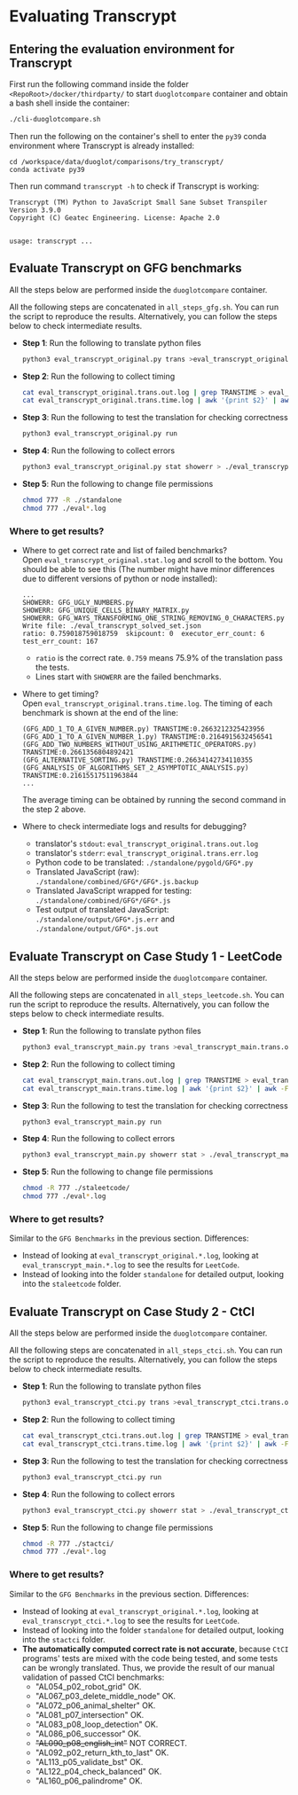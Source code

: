 # Evaluating Transcrypt

## Entering the evaluation environment for Transcrypt 

First run the following command inside the folder `<RepoRoot>/docker/thirdparty/` to start `duoglotcompare` container and obtain a bash shell inside the container:

```sh
./cli-duoglotcompare.sh
```

Then run the following on the container's shell to enter the `py39` conda environment where Transcrypt is already installed:

```
cd /workspace/data/duoglot/comparisons/try_transcrypt/
conda activate py39
```

Then run command `transcrypt -h` to check if Transcrypt is working:
```
Transcrypt (TM) Python to JavaScript Small Sane Subset Transpiler Version 3.9.0
Copyright (C) Geatec Engineering. License: Apache 2.0


usage: transcrypt ...
```

## Evaluate Transcrypt on GFG benchmarks

All the steps below are performed inside the `duoglotcompare` container.

All the following steps are concatenated in `all_steps_gfg.sh`. You can run the script to reproduce the results. Alternatively, you can follow the steps below to check intermediate results.

- **Step 1**: Run the following to translate python files
  ```sh
  python3 eval_transcrypt_original.py trans >eval_transcrypt_original.trans.out.log 2>eval_transcrypt_original.trans.err.log
  ```

- **Step 2**: Run the following to collect timing
  ```sh
  cat eval_transcrypt_original.trans.out.log | grep TRANSTIME > eval_transcrypt_original.trans.time.log
  cat eval_transcrypt_original.trans.time.log | awk '{print $2}' | awk -F: '{sum+=$2} END {print sum/NR}'
  ```

- **Step 3**: Run the following to test the translation for checking correctness
  ```sh
  python3 eval_transcrypt_original.py run
  ```

- **Step 4**: Run the following to collect errors
  ```sh
  python3 eval_transcrypt_original.py stat showerr > ./eval_transcrypt_original.stat.log
  ```

- **Step 5**: Run the following to change file permissions
  ```sh
  chmod 777 -R ./standalone
  chmod 777 ./eval*.log
  ```

### **Where to get results?**

- Where to get correct rate and list of failed benchmarks?  
  Open `eval_transcrypt_original.stat.log` and scroll to the bottom. You should be able to see this (The number might have minor differences due to different versions of python or node installed):
  ```log
  ...
  SHOWERR: GFG_UGLY_NUMBERS.py
  SHOWERR: GFG_UNIQUE_CELLS_BINARY_MATRIX.py
  SHOWERR: GFG_WAYS_TRANSFORMING_ONE_STRING_REMOVING_0_CHARACTERS.py
  Write file: ./eval_transcrypt_solved_set.json
  ratio: 0.759018759018759  skipcount: 0  executor_err_count: 6  test_err_count: 167
  ```
  - `ratio` is the correct rate. `0.759` means 75.9% of the translation pass the tests.
  - Lines start with `SHOWERR` are the failed benchmarks. 

- Where to get timing?  
  Open `eval_transcrypt_original.trans.time.log`. The timing of each benchmark is shown at the end of the line:
  ```log
  (GFG_ADD_1_TO_A_GIVEN_NUMBER.py) TRANSTIME:0.2663212325423956
  (GFG_ADD_1_TO_A_GIVEN_NUMBER_1.py) TRANSTIME:0.2164915632456541
  (GFG_ADD_TWO_NUMBERS_WITHOUT_USING_ARITHMETIC_OPERATORS.py) TRANSTIME:0.2661356804892421
  (GFG_ALTERNATIVE_SORTING.py) TRANSTIME:0.26634142734110355
  (GFG_ANALYSIS_OF_ALGORITHMS_SET_2_ASYMPTOTIC_ANALYSIS.py) TRANSTIME:0.21615517511963844
  ...
  ```
  The average timing can be obtained by running the second command in the step 2 above.

- Where to check intermediate logs and results for debugging?
  - translator's `stdout`: `eval_transcrypt_original.trans.out.log`
  - translator's `stderr`: `eval_transcrypt_original.trans.err.log`
  - Python code to be translated: `./standalone/pygold/GFG*.py`
  - Translated JavaScript (raw): `./standalone/combined/GFG*/GFG*.js.backup`
  - Translated JavaScript wrapped for testing: `./standalone/combined/GFG*/GFG*.js`
  - Test output of translated JavaScript: `./standalone/output/GFG*.js.err` and `./standalone/output/GFG*.js.out`


## Evaluate Transcrypt on Case Study 1 - LeetCode

All the steps below are performed inside the `duoglotcompare` container.

All the following steps are concatenated in `all_steps_leetcode.sh`. You can run the script to reproduce the results. Alternatively, you can follow the steps below to check intermediate results.

- **Step 1**: Run the following to translate python files
  ```sh
  python3 eval_transcrypt_main.py trans >eval_transcrypt_main.trans.out.log 2>eval_transcrypt_main.trans.err.log
  ```

- **Step 2**: Run the following to collect timing
  ```sh
  cat eval_transcrypt_main.trans.out.log | grep TRANSTIME > eval_transcrypt_main.trans.time.log
  cat eval_transcrypt_main.trans.time.log | awk '{print $2}' | awk -F: '{sum+=$2} END {print sum/NR}'
  ```

- **Step 3**: Run the following to test the translation for checking correctness
  ```sh
  python3 eval_transcrypt_main.py run
  ```

- **Step 4**: Run the following to collect errors
  ```sh
  python3 eval_transcrypt_main.py showerr stat > ./eval_transcrypt_main.stat.log
  ```

- **Step 5**: Run the following to change file permissions
  ```sh
  chmod -R 777 ./staleetcode/
  chmod 777 ./eval*.log
  ```

### Where to get results?

Similar to the `GFG Benchmarks` in the previous section. Differences:
- Instead of looking at `eval_transcrypt_original.*.log`, looking at `eval_transcrypt_main.*.log` to see the results for `LeetCode`. 
- Instead of looking into the folder `standalone` for detailed output, looking into the `staleetcode` folder.

## Evaluate Transcrypt on Case Study 2 - CtCI

All the steps below are performed inside the `duoglotcompare` container.

All the following steps are concatenated in `all_steps_ctci.sh`. You can run the script to reproduce the results. Alternatively, you can follow the steps below to check intermediate results.

- **Step 1**: Run the following to translate python files
  ```sh
  python3 eval_transcrypt_ctci.py trans >eval_transcrypt_ctci.trans.out.log 2>eval_transcrypt_ctci.trans.err.log
  ```

- **Step 2**: Run the following to collect timing
  ```sh
  cat eval_transcrypt_ctci.trans.out.log | grep TRANSTIME > eval_transcrypt_ctci.trans.time.log
  cat eval_transcrypt_ctci.trans.time.log | awk '{print $2}' | awk -F: '{sum+=$2} END {print sum/NR}'
  ```

- **Step 3**: Run the following to test the translation for checking correctness
  ```sh
  python3 eval_transcrypt_ctci.py run
  ```

- **Step 4**: Run the following to collect errors
  ```sh
  python3 eval_transcrypt_ctci.py showerr stat > ./eval_transcrypt_ctci.stat.log
  ```

- **Step 5**: Run the following to change file permissions
  ```sh
  chmod -R 777 ./stactci/
  chmod 777 ./eval*.log
  ```

### Where to get results?

Similar to the `GFG Benchmarks` in the previous section. Differences:
- Instead of looking at `eval_transcrypt_original.*.log`, looking at `eval_transcrypt_ctci.*.log` to see the results for `LeetCode`. 
- Instead of looking into the folder `standalone` for detailed output, looking into the `stactci` folder.
- **The automatically computed correct rate is not accurate**, because `CtCI` programs' tests are mixed with the code being tested, and some tests can be wrongly translated. Thus, we provide the result of our manual validation of passed CtCI benchmarks:  
  - "AL054_p02_robot_grid"  OK.
  - "AL067_p03_delete_middle_node"  OK.
  - "AL072_p06_animal_shelter"  OK.
  - "AL081_p07_intersection"  OK.
  - "AL083_p08_loop_detection"  OK.
  - "AL086_p06_successor"  OK.
  - ~~"AL090_p08_english_int"~~ NOT CORRECT.
  - "AL092_p02_return_kth_to_last"  OK.
  - "AL113_p05_validate_bst"  OK.
  - "AL122_p04_check_balanced"  OK.
  - "AL160_p06_palindrome"  OK.


